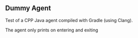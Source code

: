 ## Dummy Agent
Test of a CPP Java agent compiled with Gradle (using Clang).

The agent only prints on entering and exiting
